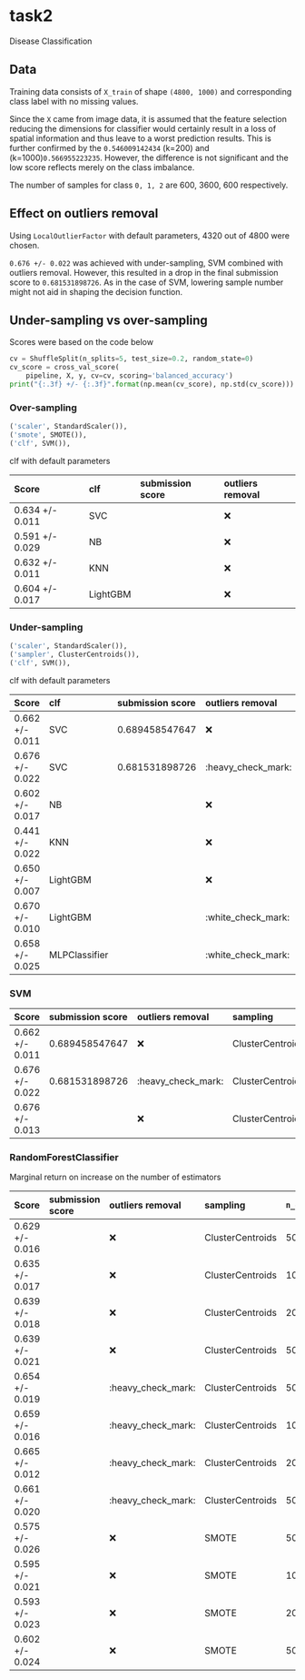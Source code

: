# task2

Disease Classification

## Data

Training data consists of `X_train` of shape `(4800, 1000)` and corresponding class label with no missing values.

Since the `X` came from image data, it is assumed that the feature selection reducing the dimensions for classifier would certainly result in a loss of spatial information and thus leave to a worst prediction results. This is further confirmed by the `0.546009142434` \(k=200\) and \(k=1000\)`0.566955223235`. However, the difference is not significant and the low score reflects merely on the class imbalance.

The number of samples for class `0, 1, 2` are 600, 3600, 600 respectively.

## Effect on outliers removal

Using `LocalOutlierFactor` with default parameters, 4320 out of 4800 were chosen.

`0.676 +/- 0.022` was achieved with under-sampling, SVM combined with outliers removal. However, this resulted in a drop in the final submission score to `0.681531898726`. As in the case of SVM, lowering sample number might not aid in shaping the decision function.

## Under-sampling vs over-sampling

Scores were based on the code below 

```python
cv = ShuffleSplit(n_splits=5, test_size=0.2, random_state=0)
cv_score = cross_val_score(
    pipeline, X, y, cv=cv, scoring='balanced_accuracy')
print("{:.3f} +/- {:.3f}".format(np.mean(cv_score), np.std(cv_score)))
```

### Over-sampling

```python
('scaler', StandardScaler()),
('smote', SMOTE()),
('clf', SVM()),
```

clf with default parameters

| Score | clf | submission score | outliers removal |
| :--- | :--- | :--- | :--- |
| 0.634 +/- 0.011 | SVC |  | :x: |
| 0.591 +/- 0.029 | NB |  | :x: |
| 0.632 +/- 0.011 | KNN |  | :x: |
| 0.604 +/- 0.017 | LightGBM |  | :x: |

### Under-sampling

```python
('scaler', StandardScaler()),
('sampler', ClusterCentroids()),
('clf', SVM()),
```

clf with default parameters

| Score | clf | submission score | outliers removal |
| :--- | :--- | :--- | :--- |
| 0.662 +/- 0.011 | SVC | 0.689458547647 | :x: |
| 0.676 +/- 0.022 | SVC | 0.681531898726 | :heavy\_check\_mark: |
| 0.602 +/- 0.017 | NB |  | :x: |
| 0.441 +/- 0.022 | KNN |  | :x: |
| 0.650 +/- 0.007 | LightGBM |  | :x: |
| 0.670 +/- 0.010 | LightGBM |  | :white\_check\_mark: |
| 0.658 +/- 0.025 | MLPClassifier |  | :white\_check\_mark: |

### SVM

| Score | submission score | outliers removal | sampling | para |
| :--- | :--- | :--- | :--- | :--- |
| 0.662 +/- 0.011 | 0.689458547647 | :x: | ClusterCentroids | default |
| 0.676 +/- 0.022 | 0.681531898726 | :heavy\_check\_mark: | ClusterCentroids | default |
| 0.676 +/- 0.013 |  | :x: | ClusterCentroids | `C=2.0` |

### RandomForestClassifier

Marginal return on increase on the number of estimators

| Score | submission score | outliers removal | sampling | `n_estimators` |
| :--- | :--- | :--- | :--- | :--- |
| 0.629 +/- 0.016 |  | :x: | ClusterCentroids | 50 |
| 0.635 +/- 0.017 |  | :x: | ClusterCentroids | 100 |
| 0.639 +/- 0.018 |  | :x: | ClusterCentroids | 200 |
| 0.639 +/- 0.021 |  | :x: | ClusterCentroids | 500 |
| 0.654 +/- 0.019 |  | :heavy\_check\_mark: | ClusterCentroids | 50 |
| 0.659 +/- 0.016 |  | :heavy\_check\_mark: | ClusterCentroids | 100 |
| 0.665 +/- 0.012 |  | :heavy\_check\_mark: | ClusterCentroids | 200 |
| 0.661 +/- 0.020 |  | :heavy\_check\_mark: | ClusterCentroids | 500 |
| 0.575 +/- 0.026 |  | :x: | SMOTE | 50 |
| 0.595 +/- 0.021 |  | :x: | SMOTE | 100 |
| 0.593 +/- 0.023 |  | :x: | SMOTE | 200 |
| 0.602 +/- 0.024 |  | :x: | SMOTE | 500 |

